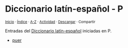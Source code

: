# Diccionario latín-español - P
<sup>[Inicio](../index.md) · [Índice](../indices/latin-espanol.md) · [A-Z](../indices/alfabetico.md) · [Actividad](../indices/actividad.md) · <a href="../indices/latin-espanol-p.html" download="jucardus-latin-espanol-p.html">Descargar</a> · Compartir</sup>

Entradas del [Diccionario latín-español](../indices/latin-espanol.md) iniciadas en P.

* [puer](../contenido/p/u/e/puer.md)

